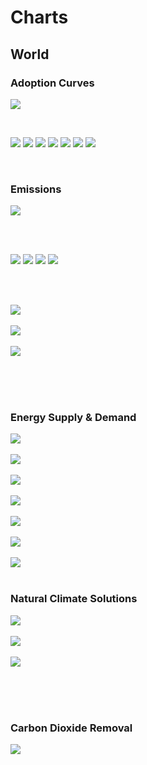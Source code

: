 # Charts

## World

### Adoption Curves

![](../podi/data/figs/scurves-World)

<br/>

![](../podi/data/figs/scurves_ind-Grid-World)
![](../podi/data/figs/scurves_ind-Transport-World)
![](../podi/data/figs/scurves_ind-Buildings-World)
![](../podi/data/figs/scurves_ind-Industry-World)
![](../podi/data/figs/scurves_ind-RegenerativeAgriculture-World)
![](../podi/data/figs/scurves_ind-Forests&Wetlands-World)
![](../podi/data/figs/scurves_ind-CarbonDioxideRemoval-World)

<br/>

### Emissions

![](./podi/data/figs/mitigationwedges-World)

<br/><br/>

![](./podi/data/figs/temperature)
![](./podi/data/figs/sensitivity)
![](./podi/data/figs/forcing)
![](./podi/data/figs/co2conc)

<br/><br/>

![](./podi/data/figs/emissions-ffi_emissions)<br/><br/>
![](./podi/data/figs/emissions-CH4_emissions)<br/><br/>
![](./podi/data/figs/emissions-N2O_emissions)<br/><br/>

<br/><br/>

### Energy Supply & Demand

![](./podi/data/figs/energydemand_pathway-World)<br/><br/>
![](./podi/data/figs/energysupply_pathway-World)<br/><br/>
![](./podi/data/figs/electricity_pathway-World)<br/><br/>
![](./podi/data/figs/elecbysector_pathway-World)<br/><br/>
![](./podi/data/figs/buildings_pathway-World)<br/><br/>
![](./podi/data/figs/industry_pathway-World)<br/><br/>
![](./podi/data/figs/transport_pathway-World)<br/><br/>

### Natural Climate Solutions

![](./podi/data/figs/ra_pathway-World)<br/><br/>
![](./podi/data/figs/fw_pathway-World)<br/><br/>
![](./podi/data/figs/afolu_pathway-World)<br/><br/>

<br/><br/>

### Carbon Dioxide Removal

![](./podi/data/figs/cdr_pathway-World )<br/><br/>
